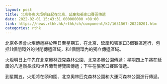 ```yaml
---
layout: post
title: 北京冬奧火炬明日起在北京、延慶和張家口賽區傳遞
date: 2022-02-01 15:43:31.000000000 +08:00
link: https://news.rthk.hk/rthk/ch/component/k2/1631567-20220201.htm
categories: rthk
---
```


北京冬奧會火炬傳遞將於明日至星期五，在北京、延慶和張家口3個賽區進行，包括11個閉環外的封閉傳遞區域，和1個閉環內的獨立傳遞區域。

火炬明日上午先在北京奧林匹克森林公園、北京冬奧公園傳遞；星期四上午將在延慶的八達嶺長城和世界葡萄博覽園傳遞；下午在張家口賽區傳遞。

到星期五，火炬將在頤和園、北京奧林匹克森林公園和大運河森林公園進行傳遞。
